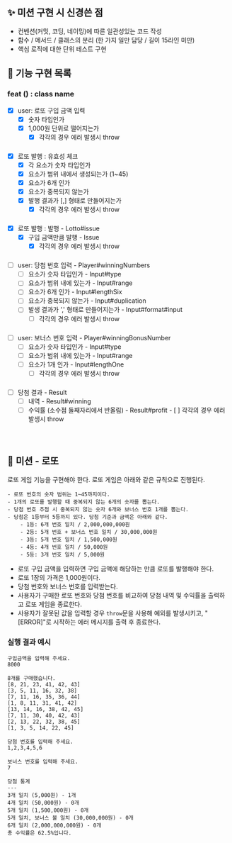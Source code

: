 ## ✨ 미션 구현 시 신경쓴 점

- 컨벤션(커밋, 코딩, 네이밍)에 따른 일관성있는 코드 작성
- 함수 / 메서드 / 클래스의 분리 (한 가지 일만 담당 / 길이 15라인 미만)
- 핵심 로직에 대한 단위 테스트 구현
  <br/>

## 🎰 기능 구현 목록

### feat () : class name

- [x] user: 로또 구입 금액 입력
  - [x] 숫자 타입인가
  - [x] 1,000원 단위로 떨어지는가
    - [x] 각각의 경우 에러 발생시 throw

###

- [x] 로또 발행 : 유효성 체크
  - [x] 각 요소가 숫자 타입인가
  - [x] 요소가 범위 내에서 생성되는가 (1~45)
  - [x] 요소가 6개 인가
  - [x] 요소가 중복되지 않는가
  - [x] 발행 결과가 [,] 형태로 만들어지는가
    - [x] 각각의 경우 에러 발생시 throw

###

- [x] 로또 발행 : 발행 - Lotto#issue
  - [x] 구입 금액만큼 발행 - Issue
    - [x] 각각의 경우 에러 발생시 throw

###

- [ ] user: 당첨 번호 입력 - Player#winningNumbers
  - [ ] 요소가 숫자 타입인가 - Input#type
  - [ ] 요소가 범위 내에 있는가 - Input#range
  - [ ] 요소가 6개 인가 - Input#lengthSix
  - [ ] 요소가 중복되지 않는가 - Input#duplication
  - [ ] 발생 결과가 ',' 형태로 만들어지는가 - Input#format#input
    - [ ] 각각의 경우 에러 발생시 throw

###

- [ ] user: 보너스 번호 입력 - Player#winningBonusNumber
  - [ ] 요소가 숫자 타입인가 - Input#type
  - [ ] 요소가 범위 내에 있는가 - Input#range
  - [ ] 요소가 1개 인가 - Input#lengthOne
    - [ ] 각각의 경우 에러 발생시 throw

###

- [ ] 당첨 결과 - Result
  - [ ] 내역 - Result#winning
  - [ ] 수익률 (소수점 둘째자리에서 반올림) - Result#profit - [ ] 각각의 경우 에러 발생시 throw

###

<br/>

## 🚀 미션 - 로또

로또 게임 기능을 구현해야 한다. 로또 게임은 아래와 같은 규칙으로 진행된다.

```
- 로또 번호의 숫자 범위는 1~45까지이다.
- 1개의 로또를 발행할 때 중복되지 않는 6개의 숫자를 뽑는다.
- 당첨 번호 추첨 시 중복되지 않는 숫자 6개와 보너스 번호 1개를 뽑는다.
- 당첨은 1등부터 5등까지 있다. 당첨 기준과 금액은 아래와 같다.
    - 1등: 6개 번호 일치 / 2,000,000,000원
    - 2등: 5개 번호 + 보너스 번호 일치 / 30,000,000원
    - 3등: 5개 번호 일치 / 1,500,000원
    - 4등: 4개 번호 일치 / 50,000원
    - 5등: 3개 번호 일치 / 5,000원
```

- 로또 구입 금액을 입력하면 구입 금액에 해당하는 만큼 로또를 발행해야 한다.
- 로또 1장의 가격은 1,000원이다.
- 당첨 번호와 보너스 번호를 입력받는다.
- 사용자가 구매한 로또 번호와 당첨 번호를 비교하여 당첨 내역 및 수익률을 출력하고 로또 게임을 종료한다.
- 사용자가 잘못된 값을 입력할 경우 `throw`문을 사용해 예외를 발생시키고, "[ERROR]"로 시작하는 에러 메시지를 출력 후 종료한다.
  <br/>

### 실행 결과 예시

```
구입금액을 입력해 주세요.
8000

8개를 구매했습니다.
[8, 21, 23, 41, 42, 43]
[3, 5, 11, 16, 32, 38]
[7, 11, 16, 35, 36, 44]
[1, 8, 11, 31, 41, 42]
[13, 14, 16, 38, 42, 45]
[7, 11, 30, 40, 42, 43]
[2, 13, 22, 32, 38, 45]
[1, 3, 5, 14, 22, 45]

당첨 번호를 입력해 주세요.
1,2,3,4,5,6

보너스 번호를 입력해 주세요.
7

당첨 통계
---
3개 일치 (5,000원) - 1개
4개 일치 (50,000원) - 0개
5개 일치 (1,500,000원) - 0개
5개 일치, 보너스 볼 일치 (30,000,000원) - 0개
6개 일치 (2,000,000,000원) - 0개
총 수익률은 62.5%입니다.
```
